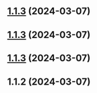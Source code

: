 ## [1.1.3](https://github.com/RickyLi79/rich-json/compare/v1.1.2...v1.1.3) (2024-03-07)



## [1.1.3](https://github.com/RickyLi79/rich-json/compare/v1.1.2...v1.1.3) (2024-03-07)



## [1.1.3](https://github.com/RickyLi79/rich-json/compare/v1.1.2...v1.1.3) (2024-03-07)



## 1.1.2 (2024-03-07)



